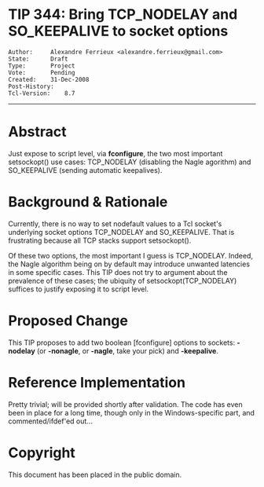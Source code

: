 # TIP 344: Bring TCP_NODELAY and SO_KEEPALIVE to socket options
	Author:		Alexandre Ferrieux <alexandre.ferrieux@gmail.com>
	State:		Draft
	Type:		Project
	Vote:		Pending
	Created:	31-Dec-2008
	Post-History:	
	Tcl-Version:	8.7
-----

# Abstract

Just expose to script level, via **fconfigure**, the two most important
setsockopt\(\) use cases: TCP\_NODELAY \(disabling the Nagle agorithm\) and
SO\_KEEPALIVE \(sending automatic keepalives\).

# Background & Rationale

Currently, there is no way to set nodefault values to a Tcl socket's
underlying socket options TCP\_NODELAY and SO\_KEEPALIVE. That is frustrating
because all TCP stacks support setsockopt\(\).

Of these two options, the most important I guess is TCP\_NODELAY. Indeed, the
Nagle algorithm being on by default may introduce unwanted latencies in some
specific cases. This TIP does not try to argument about the prevalence of
these cases; the ubiquity of setsockopt\(TCP\_NODELAY\) suffices to justify
exposing it to script level.

# Proposed Change

This TIP proposes to add two boolean [fconfigure] options to sockets:
**-nodelay** \(or **-nonagle**, or **-nagle**, take your pick\) and
**-keepalive**.

# Reference Implementation

Pretty trivial; will be provided shortly after validation. The code has even
been in place for a long time, though only in the Windows-specific part, and
commented/ifdef'ed out...
 
# Copyright

This document has been placed in the public domain.

